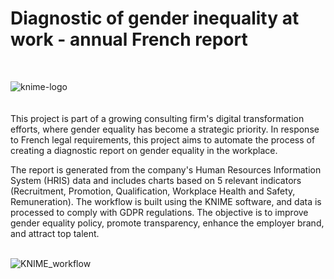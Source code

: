 # Diagnostic of gender inequality at work - annual French report
<br>

![knime-logo](https://github.com/ZofiaQlt/professional_inequalities_knime/assets/67431758/14e66712-5b7a-42e2-bedf-724797c9a3e6)
<br><br><br>
This project is part of a growing consulting firm's digital transformation efforts, where gender equality has become a strategic priority. In response to French legal requirements, this project aims to automate the process of creating a diagnostic report on gender equality in the workplace.

The report is generated from the company's Human Resources Information System (HRIS) data and includes charts based on 5 relevant indicators (Recruitment, Promotion, Qualification, Workplace Health and Safety, Remuneration). The workflow is built using the KNIME software, and data is processed to comply with GDPR regulations. The objective is to improve gender equality policy, promote transparency, enhance the employer brand, and attract top talent.
<br><br>

![KNIME_workflow](https://github.com/ZofiaQlt/professional_inequalities_knime/assets/67431758/77de12ee-a82b-49ab-afbe-1c98f09b3e91)

